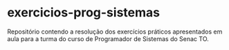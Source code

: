 # exercicios-prog-sistemas
Repositório contendo a resolução dos exercícios práticos apresentados em aula para a turma do curso de Programador de Sistemas do Senac TO.
